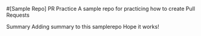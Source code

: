 #[Sample Repo] PR Practice
A sample repo for practicing how to create Pull Requests

Summary
Adding summary to this samplerepo
Hope it works!

